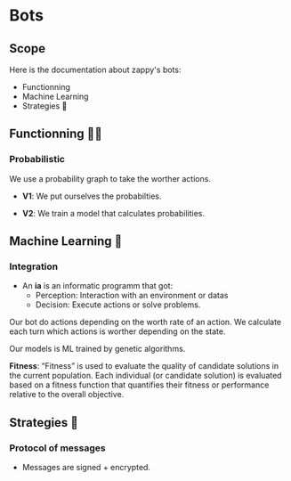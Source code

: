 # Bots

## Scope

Here is the documentation about zappy's bots:
- Functionning
- Machine Learning
- Strategies
🤖<br>

## Functionning 🧑‍💼

### Probabilistic

We use a probability graph to take the worther actions.

* **V1**: We put ourselves the probabilties.

* **V2**: We train a model that calculates probabilities.

## Machine Learning 📖

### Integration
* An **ia** is an informatic programm that got:
    * Perception: Interaction with an environment or datas
    * Decision: Execute actions or solve problems.

Our bot do actions depending on the worth rate of an action. We calculate each turn which actions is worther depending on the state.<br>

Our models is ML trained by genetic algorithms.

**Fitness**: “Fitness” is used to evaluate the quality of candidate solutions in the current population. Each individual (or candidate solution) is evaluated based on a fitness function that quantifies their fitness or performance relative to the overall objective.

## Strategies 🥷

### Protocol of messages

- Messages are signed + encrypted.
